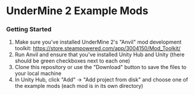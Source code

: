 # UnderMine 2 Example Mods

### Getting Started

1. Make sure you've installed UnderMine 2's "Anvil" mod development toolkit: https://store.steampowered.com/app/3004150/Mod_Toolkit/
2. Run Anvil and ensure that you've installed Unity Hub and Unity (there should be green checkboxes next to each one)
3. Clone this repository or use the "Download" button to save the files to your local machine
4. In Unity Hub, click "Add" -> "Add project from disk" and choose one of the example mods (each mod is in its own directory)
